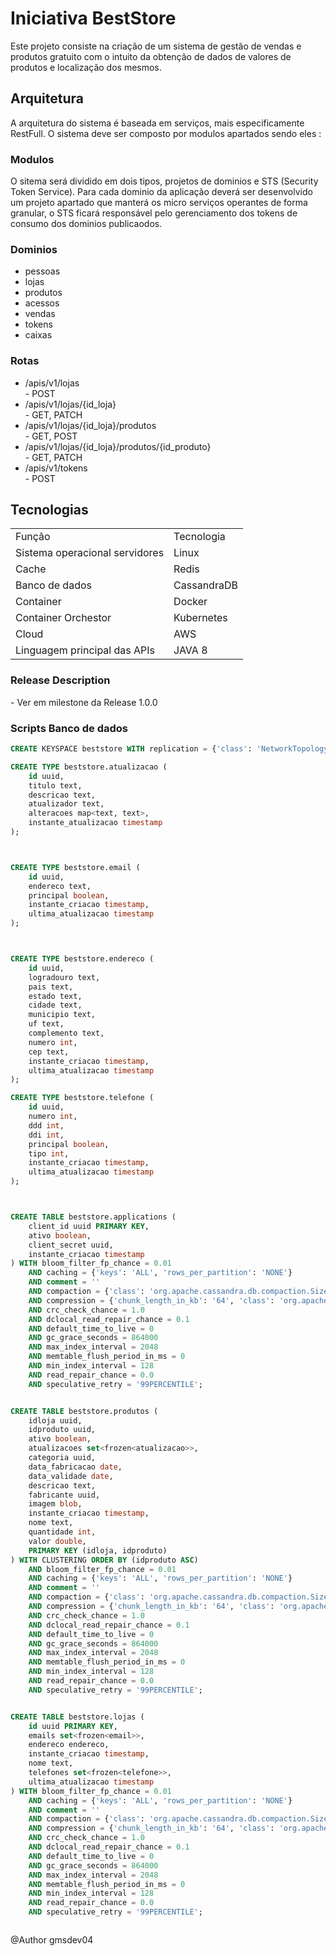 <h1>Iniciativa BestStore</h1>
<p>
Este projeto consiste na criação de um sistema de gestão de vendas e produtos gratuito com o intuito da obtenção de dados de valores de produtos e localização dos mesmos. </p>

<h2>Arquitetura</h2>
A arquitetura do sistema é baseada em serviços, mais especificamente RestFull. O sistema deve ser composto por modulos apartados sendo eles :

<h3>Modulos</h3>
<p>O sitema será dividido em dois tipos, projetos de dominios e STS (Security Token Service). Para cada dominio da aplicação
deverá ser desenvolvido um projeto apartado que manterá os micro serviços operantes de forma granular, o STS ficará responsável pelo gerenciamento dos tokens de consumo dos dominios publicaodos.</p>

<h3>Dominios</h3>

<ul>
  <li>pessoas</li>
  <li>lojas</li>
  <li>produtos</li>
  <li>acessos</li>
  <li>vendas</li>
  <li>tokens</li>
  <li>caixas</li>
</ul>

<h3>Rotas</h3>
<ul>
  <li>/apis/v1/lojas</li> - POST
  <li>/apis/v1/lojas/{id_loja}</li> - GET, PATCH
  <li>/apis/v1/lojas/{id_loja}/produtos</li> - GET, POST
  <li>/apis/v1/lojas/{id_loja}/produtos/{id_produto}</li> - GET, PATCH
  <li>/apis/v1/tokens</li> - POST
</ul>


<h2>Tecnologias</h2>
<table>
  <tr>
    <td>Função</td>
    <td>Tecnologia</td>
  </tr>
  <tr>
    <td>Sistema operacional servidores</td>
    <td>Linux</td>
  </tr>
  <tr>
    <td>Cache</td>
    <td>Redis</td>
  </tr>
  <tr>
    <td>Banco de dados</td>
    <td>CassandraDB</td>
  </tr>
    <td>Container</td>
    <td>Docker</td>
  </tr>
   </tr>
    <td>Container Orchestor</td>
    <td>Kubernetes</td>
  </tr>
  </tr>
    <td>Cloud</td>
    <td>AWS</td>
  </tr
    </tr>
    <td>Linguagem principal das APIs</td>
    <td>JAVA 8</td>
  </tr>
</table>

<h3>Release Description</h3>
 - Ver em milestone da Release 1.0.0
 
<h3>Scripts Banco de dados</h3>

```sql
CREATE KEYSPACE beststore WITH replication = {'class': 'NetworkTopologyStrategy', 'datacenter1': '3'}  AND durable_writes = true;

CREATE TYPE beststore.atualizacao (
    id uuid,
    titulo text,
    descricao text,
    atualizador text,
    alteracoes map<text, text>,
    instante_atualizacao timestamp
);



CREATE TYPE beststore.email (
    id uuid,
    endereco text,
    principal boolean,
    instante_criacao timestamp,
    ultima_atualizacao timestamp
);



CREATE TYPE beststore.endereco (
    id uuid,
    logradouro text,
    pais text,
    estado text,
    cidade text,
    municipio text,
    uf text,
    complemento text,
    numero int,
    cep text,
    instante_criacao timestamp,
    ultima_atualizacao timestamp
);

CREATE TYPE beststore.telefone (
    id uuid,
    numero int,
    ddd int,
    ddi int,
    principal boolean,
    tipo int,
    instante_criacao timestamp,
    ultima_atualizacao timestamp
);



CREATE TABLE beststore.applications (
    client_id uuid PRIMARY KEY,
    ativo boolean,
    client_secret uuid,
    instante_criacao timestamp
) WITH bloom_filter_fp_chance = 0.01
    AND caching = {'keys': 'ALL', 'rows_per_partition': 'NONE'}
    AND comment = ''
    AND compaction = {'class': 'org.apache.cassandra.db.compaction.SizeTieredCompactionStrategy', 'max_threshold': '32', 'min_threshold': '4'}
    AND compression = {'chunk_length_in_kb': '64', 'class': 'org.apache.cassandra.io.compress.LZ4Compressor'}
    AND crc_check_chance = 1.0
    AND dclocal_read_repair_chance = 0.1
    AND default_time_to_live = 0
    AND gc_grace_seconds = 864000
    AND max_index_interval = 2048
    AND memtable_flush_period_in_ms = 0
    AND min_index_interval = 128
    AND read_repair_chance = 0.0
    AND speculative_retry = '99PERCENTILE';


CREATE TABLE beststore.produtos (
    idloja uuid,
    idproduto uuid,
    ativo boolean,
    atualizacoes set<frozen<atualizacao>>,
    categoria uuid,
    data_fabricacao date,
    data_validade date,
    descricao text,
    fabricante uuid,
    imagem blob,
    instante_criacao timestamp,
    nome text,
    quantidade int,
    valor double,
    PRIMARY KEY (idloja, idproduto)
) WITH CLUSTERING ORDER BY (idproduto ASC)
    AND bloom_filter_fp_chance = 0.01
    AND caching = {'keys': 'ALL', 'rows_per_partition': 'NONE'}
    AND comment = ''
    AND compaction = {'class': 'org.apache.cassandra.db.compaction.SizeTieredCompactionStrategy', 'max_threshold': '32', 'min_threshold': '4'}
    AND compression = {'chunk_length_in_kb': '64', 'class': 'org.apache.cassandra.io.compress.LZ4Compressor'}
    AND crc_check_chance = 1.0
    AND dclocal_read_repair_chance = 0.1
    AND default_time_to_live = 0
    AND gc_grace_seconds = 864000
    AND max_index_interval = 2048
    AND memtable_flush_period_in_ms = 0
    AND min_index_interval = 128
    AND read_repair_chance = 0.0
    AND speculative_retry = '99PERCENTILE';


CREATE TABLE beststore.lojas (
    id uuid PRIMARY KEY,
    emails set<frozen<email>>,
    endereco endereco,
    instante_criacao timestamp,
    nome text,
    telefones set<frozen<telefone>>,
    ultima_atualizacao timestamp
) WITH bloom_filter_fp_chance = 0.01
    AND caching = {'keys': 'ALL', 'rows_per_partition': 'NONE'}
    AND comment = ''
    AND compaction = {'class': 'org.apache.cassandra.db.compaction.SizeTieredCompactionStrategy', 'max_threshold': '32', 'min_threshold': '4'}
    AND compression = {'chunk_length_in_kb': '64', 'class': 'org.apache.cassandra.io.compress.LZ4Compressor'}
    AND crc_check_chance = 1.0
    AND dclocal_read_repair_chance = 0.1
    AND default_time_to_live = 0
    AND gc_grace_seconds = 864000
    AND max_index_interval = 2048
    AND memtable_flush_period_in_ms = 0
    AND min_index_interval = 128
    AND read_repair_chance = 0.0
    AND speculative_retry = '99PERCENTILE';



```

@Author gmsdev04
